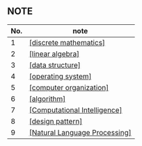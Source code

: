 ## NOTE
| No. | note                                                                                                                      |
| --- | ------------------------------------------------------------------------------------------------------------------------- |
| 1   | [[discrete mathematics]](https://github.com/tenkai0812/Obsidian/blob/main/discrete%20mathematics/discrete%20mathematics.md) |
| 2   | [[linear algebra]](https://github.com/tenkai0812/Obsidian/blob/main/linear%20algrebra/linear%20algebra.md)                                                                                                         |
| 3   | [[data structure]](https://github.com/tenkai0812/Obsidian/blob/main/data%20structure/data%20structure.md)                                                                                                          |
| 4   | [[operating system]](https://github.com/tenkai0812/Obsidian/blob/main/operating%20system/operating%20system.md)                                                                                                        |
| 5   | [[computer organization]](https://github.com/tenkai0812/Obsidian/blob/main/computer%20organization/computer%20organization.md)                                                                                                   |
| 6   | [[algorithm]](https://github.com/tenkai0812/Obsidian/blob/main/algorithm/algorithm.md)                                                                                                               |
| 7   | [[Computational Intelligence]](https://github.com/tenkai0812/Obsidian/blob/main/Computational%20Intelligence/Computational%20Intelligence.md)|
| 8   | [[design pattern]](https://github.com/tenkai0812/Obsidian/blob/main/design%20patterns/design%20pattern.md)                                                                                                          |
| 9   | [[Natural Language Processing]](https://github.com/tenkai0812/Obsidian/blob/main/NLP%20Learning/Natural%20Language%20Processing.md)                                                                                                                          |


